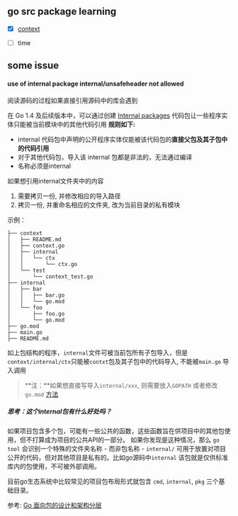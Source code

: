 ## go src package learning

- [x] [context](https://github.com/golang/go/tree/master/src/context)
- [ ] time




## some issue
#### use of internal package internal/unsafeheader not allowed

阅读源码的过程如果直接引用源码中的库会遇到

在 Go 1.4 及后续版本中，可以通过创建 [Internal packages](https://golang.google.cn/doc/go1.4#internalpackages) 代码包让一些程序实体只能被当前模块中的其他代码引用
**规则如下:**

- internal 代码包中声明的公开程序实体仅能被该代码包的**直接父包及其子包中的代码引用**
- 对于其他代码包，导入该 internal 包都是非法的，无法通过编译
- 名称必须是internal

如果想引用internal文件夹中的内容
1. 需要拷贝一份, 并修改相应的导入路径
2. 拷贝一份, 并重命名相应的文件夹, 改为当前目录的私有模块

示例：

```shell
├── context
│   ├── README.md
│   ├── context.go
│   ├── internal
│   │   └── ctx
│   │       └── ctx.go
│   └── test
│       └── context_test.go
├── internal
│   ├── bar
│   │   ├── bar.go
│   │   └── go.mod
│   └── foo
│       ├── foo.go
│       └── go.mod
├── go.mod
├── main.go
├── README.md
```

如上包结构的程序，`internal`文件可被当前包所有子包导入，但是`context/internal/ctx`只能被`contxt`包及其子包中的代码导入, 不能被`main.go` 导入调用

>  **注：**如果想直接写导入`internal/xxx`, 则需要放入`GOPATH` 或者修改`go.mod` [方法](https://stackoverflow.com/questions/33351387/how-to-use-internal-packages)

##### 思考：这个internal包有什么好处吗？

如果项目包含多个包，可能有一些公共的函数，这些函数旨在供项目中的其他包使用，但不打算成为项目的公共API的一部分。 如果你发现是这种情况，那么 `go tool` 会识别一个特殊的文件夹名称 - 而非包名称 - `internal/` 可用于放置对项目公开的代码，但对其他项目是私有的。比如go源码中`internal` 该包就是仅供标准库内的包使用，不可被外部调用。

目前go生态系统中比较常见的项目包布局形式就包含 `cmd`, `internal`, `pkg` 三个基础目录。

参考: [Go 面向包的设计和架构分层](https://github.com/danceyoung/paper-code/blob/master/package-oriented-design/packageorienteddesign.md)



